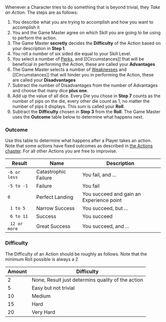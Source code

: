 Whenever a Character tries to do something that is beyond trivial, they _Take an Action_. The steps are as follows:

1. You describe what you are trying to accomplish and how you want to accomplish it
2. You and the Game Master agree on which Skill you are going to be using to perform the action.
3. The Game Master **secretly** decides the **Difficulty** of the Action based on your description in **Step 1**.
4. You roll a number of six sided die equal to your Skill Level.
5. You select a number of [Perks](10%20Perks), and [[Circumstances]] that will be beneficial in performing the Action, these are called your **Advantages**
6. The Game Master selects a number of [Weaknesses](20%20Weakness) and [[Circumstances]] that will hinder you in performing the Action, these are called your **Disadvantages**
7. Subtract the number of Disadvantages from the number of Advantages and choose that many dice **plus one**.
8. Add up the value of all dice. Every Die you chose in **Step 7** counts as the number of pips on the die, every other die count as 1, no matter the number of pips it displays. This sum is called your **Roll**.
9. Subtract the **Difficulty** chosen in **Step 3** from the **Roll**. The Game Master uses the **Outcome** table below to determine what happens next.

### Outcome
Use this table to determine what happens after a Player takes an action. Note that some actions have fixed outcomes as described in [the Actions chapter](30%20Actions/index).
For all other Actions you are free to improvise.

| Result        | Name                 | Description                              |
| ------------- | -------------------- | ---------------------------------------- |
| `-6 or less`  | Catastrophic Failure | You fail, and ...                        |
| `-5 to -1 `   | Failure              | You fail                                 |
| `0`           | Perfect Landing      | You succeed and gain an Experience point |
| `  1 to 5 `   | Narrow Success       | You succeed, but ...                     |
| ` 6 to 11`    | Success              | You succeed                              |
| ` 12 or more` | Great Success        | You succeed, and ...                     |
### Difficulty
The Difficulty of an Action should be roughly as follows. Note that the minimum Roll possible is always a 2

| Amount | Difficulty                                        |
| ------ | ------------------------------------------------- |
| 2      | None, Result just determins quality of the action |
| 5      | Easy but not trivial                              |
| 10     | Medium                                            |
| 15     | Hard                                              |
| 20     | Very Hard                                         |

